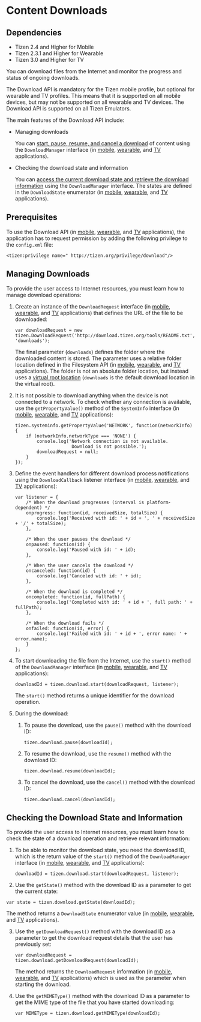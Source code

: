 # Content Downloads

## Dependencies

- Tizen 2.4 and Higher for Mobile
- Tizen 2.3.1 and Higher for Wearable
- Tizen 3.0 and Higher for TV

You can download files from the Internet and monitor the progress and status of ongoing downloads.

The Download API is mandatory for the Tizen mobile profile, but optional for wearable and TV profiles. This means that it is supported on all mobile devices, but may not be supported on all wearable and TV devices. The Download API is supported on all Tizen Emulators.

The main features of the Download API include:

- Managing downloads 

  You can [start, pause, resume, and cancel a download](./connectivity/download-w.md#manage) of content using the `DownloadManager` interface (in [mobile](../../../../org.tizen.web.apireference/html/device_api/mobile/tizen/download.html#DownloadManager), [wearable](../../../../org.tizen.web.apireference/html/device_api/wearable/tizen/download.html#DownloadManager), and [TV](../../../../org.tizen.web.apireference/html/device_api/tv/tizen/download.html#DownloadManager) applications).

- Checking the download state and information

  You can [access the current download state and retrieve the download information](./connectivity/download-w.md#check) using the `DownloadManager` interface. The states are defined in the `DownloadState` enumerator (in [mobile](../../../../org.tizen.web.apireference/html/device_api/mobile/tizen/download.html#DownloadState), [wearable](../../../../org.tizen.web.apireference/html/device_api/wearable/tizen/download.html#DownloadState), and [TV](../../../../org.tizen.web.apireference/html/device_api/tv/tizen/download.html#DownloadState) applications).

## Prerequisites

To use the Download API (in [mobile](../../../../org.tizen.web.apireference/html/device_api/mobile/tizen/download.html), [wearable](../../../../org.tizen.web.apireference/html/device_api/wearable/tizen/download.html), and [TV](../../../../org.tizen.web.apireference/html/device_api/tv/tizen/download.html) applications), the application has to request permission by adding the following privilege to the `config.xml` file:

```
<tizen:privilege name=" http://tizen.org/privilege/download"/>
```

## Managing Downloads

To provide the user access to Internet resources, you must learn how to manage download operations:

1. Create an instance of the `DownloadRequest` interface (in [mobile](../../../../org.tizen.web.apireference/html/device_api/mobile/tizen/download.html#DownloadRequest), [wearable](../../../../org.tizen.web.apireference/html/device_api/wearable/tizen/download.html#DownloadRequest), and [TV](../../../../org.tizen.web.apireference/html/device_api/tv/tizen/download.html#DownloadRequest) applications) that defines the URL of the file to be downloaded:

   ```
   var downloadRequest = new tizen.DownloadRequest('http://download.tizen.org/tools/README.txt', 'downloads');
   ```

   The final parameter (`downloads`) defines the folder where the downloaded content is stored. The parameter uses a relative folder location defined in the Filesystem API (in [mobile](../../../../org.tizen.web.apireference/html/device_api/mobile/tizen/filesystem.html), [wearable](../../../../org.tizen.web.apireference/html/device_api/wearable/tizen/filesystem.html), and [TV](../../../../org.tizen.web.apireference/html/device_api/tv/tizen/filesystem.html) applications). The folder is not an absolute folder location, but instead uses a [virtual root location](../data/file_system_w.htm#roots) (`downloads` is the default download location in the virtual root).

2. It is not possible to download anything when the device is not connected to a network. To check whether any connection is available, use the `getPropertyValue()` method of the `SystemInfo` interface (in [mobile](../../../../org.tizen.web.apireference/html/device_api/mobile/tizen/systeminfo.html#SystemInfo), [wearable](../../../../org.tizen.web.apireference/html/device_api/wearable/tizen/systeminfo.html#SystemInfo), and [TV](../../../../org.tizen.web.apireference/html/device_api/tv/tizen/systeminfo.html#SystemInfo) applications):

   ```
   tizen.systeminfo.getPropertyValue('NETWORK', function(networkInfo) {
       if (networkInfo.networkType === 'NONE') {
           console.log('Network connection is not available.
                        Download is not possible.');
           downloadRequest = null;
       }
   });
   ```

3. Define the event handlers for different download process notifications using the `DownloadCallback` listener interface (in [mobile](../../../../org.tizen.web.apireference/html/device_api/mobile/tizen/download.html#DownloadCallback), [wearable](../../../../org.tizen.web.apireference/html/device_api/wearable/tizen/download.html#DownloadCallback), and [TV](../../../../org.tizen.web.apireference/html/device_api/tv/tizen/download.html#DownloadCallback) applications):

   ```
   var listener = {
       /* When the download progresses (interval is platform-dependent) */
       onprogress: function(id, receivedSize, totalSize) {
           console.log('Received with id: ' + id + ', ' + receivedSize + '/' + totalSize);
       },

       /* When the user pauses the download */
       onpaused: function(id) {
           console.log('Paused with id: ' + id);
       },

       /* When the user cancels the download */
       oncanceled: function(id) {
           console.log('Canceled with id: ' + id);
       },

       /* When the download is completed */
       oncompleted: function(id, fullPath) {
           console.log('Completed with id: ' + id + ', full path: ' + fullPath);
       },

       /* When the download fails */
       onfailed: function(id, error) {
           console.log('Failed with id: ' + id + ', error name: ' + error.name);
       }
   };
   ```

4. To start downloading the file from the Internet, use the `start()` method of the `DownloadManager` interface (in [mobile](../../../../org.tizen.web.apireference/html/device_api/mobile/tizen/download.html#DownloadManager), [wearable](../../../../org.tizen.web.apireference/html/device_api/wearable/tizen/download.html#DownloadManager), and [TV](../../../../org.tizen.web.apireference/html/device_api/tv/tizen/download.html#DownloadManager) applications):

   ```
   downloadId = tizen.download.start(downloadRequest, listener);
   ```

   The `start()` method returns a unique identifier for the download operation.

5. During the download:    

   1. To pause the download, use the `pause()` method with the download ID:

      ```
      tizen.download.pause(downloadId);
      ```

   2. To resume the download, use the `resume()` method with the download ID:

      ```
      tizen.download.resume(downloadId);
      ```

   3. To cancel the download, use the `cancel()` method with the download ID:

      ```
      tizen.download.cancel(downloadId);
      ```

## Checking the Download State and Information

To provide the user access to Internet resources, you must learn how to check the state of a download operation and retrieve relevant information:

1. To be able to monitor the download state, you need the download ID, which is the return value of the `start()` method of the `DownloadManager` interface (in [mobile](../../../../org.tizen.web.apireference/html/device_api/mobile/tizen/download.html#DownloadManager), [wearable](../../../../org.tizen.web.apireference/html/device_api/wearable/tizen/download.html#DownloadManager), and [TV](../../../../org.tizen.web.apireference/html/device_api/tv/tizen/download.html#DownloadManager) applications):

   ```
   downloadId = tizen.download.start(downloadRequest, listener);
   ```

2.  Use the `getState()` method with the download ID as a parameter to get the current state:

   ```
   var state = tizen.download.getState(downloadId);
   ```

   The method returns a `DownloadState` enumerator value (in [mobile](../../../../org.tizen.web.apireference/html/device_api/mobile/tizen/download.html#DownloadState), [wearable](../../../../org.tizen.web.apireference/html/device_api/wearable/tizen/download.html#DownloadState), and [TV](../../../../org.tizen.web.apireference/html/device_api/tv/tizen/download.html#DownloadState) applications). 

3. Use the `getDownloadRequest()` method with the download ID as a parameter to get the download request details that the user has previously set:

   ```
   var downloadRequest = tizen.download.getDownloadRequest(downloadId);
   ```

   The method returns the `DownloadRequest` information (in [mobile](../../../../org.tizen.web.apireference/html/device_api/mobile/tizen/download.html#DownloadRequest), [wearable](../../../../org.tizen.web.apireference/html/device_api/wearable/tizen/download.html#DownloadRequest), and [TV](../../../../org.tizen.web.apireference/html/device_api/tv/tizen/download.html#DownloadRequest) applications) which is used as the parameter when starting the download.

4. Use the `getMIMEType()` method with the download ID as a parameter to get the MIME type of the file that you have started downloading:

   ```
   var MIMEType = tizen.download.getMIMEType(downloadId);
   ```

 